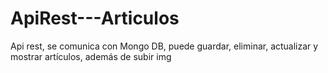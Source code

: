 # ApiRest---Articulos
Api rest, se comunica con Mongo DB, puede guardar, eliminar, actualizar y mostrar artículos, además de subir img 
